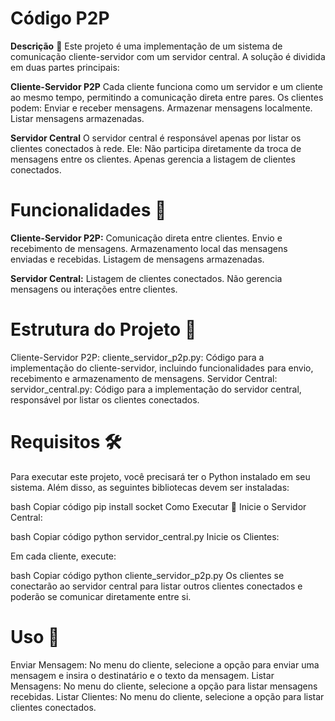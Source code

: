 # Código P2P

**Descrição** 📜
Este projeto é uma implementação de um sistema de comunicação cliente-servidor com um servidor central. A solução é dividida em duas partes principais:

**Cliente-Servidor P2P**
Cada cliente funciona como um servidor e um cliente ao mesmo tempo, permitindo a comunicação direta entre pares.
Os clientes podem:
Enviar e receber mensagens.
Armazenar mensagens localmente.
Listar mensagens armazenadas.

**Servidor Central**
O servidor central é responsável apenas por listar os clientes conectados à rede. Ele:
Não participa diretamente da troca de mensagens entre os clientes.
Apenas gerencia a listagem de clientes conectados.

# Funcionalidades 🚀
**Cliente-Servidor P2P:**
Comunicação direta entre clientes.
Envio e recebimento de mensagens.
Armazenamento local das mensagens enviadas e recebidas.
Listagem de mensagens armazenadas.

**Servidor Central:**
Listagem de clientes conectados.
Não gerencia mensagens ou interações entre clientes.

# Estrutura do Projeto 📁
Cliente-Servidor P2P:
cliente_servidor_p2p.py: Código para a implementação do cliente-servidor, incluindo funcionalidades para envio, recebimento e armazenamento de mensagens.
Servidor Central:
servidor_central.py: Código para a implementação do servidor central, responsável por listar os clientes conectados.

# Requisitos 🛠️
Para executar este projeto, você precisará ter o Python instalado em seu sistema. Além disso, as seguintes bibliotecas devem ser instaladas:

bash
Copiar código
pip install socket
Como Executar 🔧
Inicie o Servidor Central:

bash
Copiar código
python servidor_central.py
Inicie os Clientes:

Em cada cliente, execute:

bash
Copiar código
python cliente_servidor_p2p.py
Os clientes se conectarão ao servidor central para listar outros clientes conectados e poderão se comunicar diretamente entre si.

# Uso 💬
Enviar Mensagem: No menu do cliente, selecione a opção para enviar uma mensagem e insira o destinatário e o texto da mensagem.
Listar Mensagens: No menu do cliente, selecione a opção para listar mensagens recebidas.
Listar Clientes: No menu do cliente, selecione a opção para listar clientes conectados.

